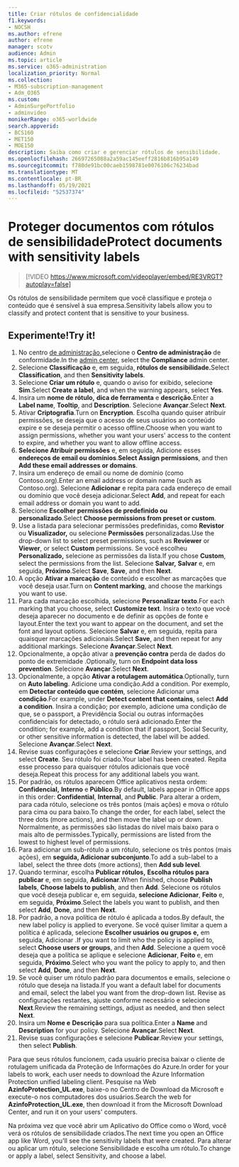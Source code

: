 ```yaml
---
title: Criar rótulos de confidencialidade
f1.keywords:
- NOCSH
ms.author: efrene
author: efrene
manager: scotv
audience: Admin
ms.topic: article
ms.service: o365-administration
localization_priority: Normal
ms.collection:
- M365-subscription-management
- Adm_O365
ms.custom:
- AdminSurgePortfolio
- adminvideo
monikerRange: o365-worldwide
search.appverid:
- BCS160
- MET150
- MOE150
description: Saiba como criar e gerenciar rótulos de sensibilidade.
ms.openlocfilehash: 26697265088a2a59ac145eeff2816b816b95a149
ms.sourcegitcommit: f780de91bc00caeb1598781e0076106c76234bad
ms.translationtype: MT
ms.contentlocale: pt-BR
ms.lasthandoff: 05/19/2021
ms.locfileid: "52537374"
---
```

# <a name="protect-documents-with-sensitivity-labels"></a><span data-ttu-id="db3b4-103">Proteger documentos com rótulos de sensibilidade</span><span class="sxs-lookup"><span data-stu-id="db3b4-103">Protect documents with sensitivity labels</span></span>

> [!VIDEO https://www.microsoft.com/videoplayer/embed/RE3VRGT?autoplay=false]

<span data-ttu-id="db3b4-104">Os rótulos de sensibilidade permitem que você classifique e proteja o conteúdo que é sensível à sua empresa.</span><span class="sxs-lookup"><span data-stu-id="db3b4-104">Sensitivity labels allow you to classify and protect content that is sensitive to your business.</span></span>

## <a name="try-it"></a><span data-ttu-id="db3b4-105">Experimente!</span><span class="sxs-lookup"><span data-stu-id="db3b4-105">Try it!</span></span>

1. <span data-ttu-id="db3b4-106">No centro [de administração,](https://admin.microsoft.com)selecione o **Centro de administração** de conformidade.</span><span class="sxs-lookup"><span data-stu-id="db3b4-106">In the [admin center](https://admin.microsoft.com), select the **Compliance** admin center.</span></span>
1. <span data-ttu-id="db3b4-107">Selecione **Classificação** e, em seguida, **rótulos de sensibilidade.**</span><span class="sxs-lookup"><span data-stu-id="db3b4-107">Select **Classification**, and then **Sensitivity labels**.</span></span>
1. <span data-ttu-id="db3b4-108">Selecione **Criar um rótulo** e, quando o aviso for exibido, selecione **Sim**.</span><span class="sxs-lookup"><span data-stu-id="db3b4-108">Select **Create a label**, and when the warning appears, select **Yes**.</span></span>
1. <span data-ttu-id="db3b4-109">Insira um **nome de rótulo,** **dica de ferramenta** e **descrição.**</span><span class="sxs-lookup"><span data-stu-id="db3b4-109">Enter a **Label name**, **Tooltip**, and **Description**.</span></span> <span data-ttu-id="db3b4-110">Selecione **Avançar**.</span><span class="sxs-lookup"><span data-stu-id="db3b4-110">Select **Next**.</span></span>
1. <span data-ttu-id="db3b4-111">Ativar **Criptografia**.</span><span class="sxs-lookup"><span data-stu-id="db3b4-111">Turn on **Encryption**.</span></span> <span data-ttu-id="db3b4-112">Escolha quando quiser atribuir permissões, se deseja que o acesso de seus usuários ao conteúdo expire e se deseja permitir o acesso offline.</span><span class="sxs-lookup"><span data-stu-id="db3b4-112">Choose when you want to assign permissions, whether you want your users' access to the content to expire, and whether you want to allow offline access.</span></span>
1. <span data-ttu-id="db3b4-113">**Selecione Atribuir permissões** e, em seguida, Adicione esses **endereços de email ou domínios**.</span><span class="sxs-lookup"><span data-stu-id="db3b4-113">**Select Assign permissions**, and then **Add these email addresses or domains**.</span></span>
1. <span data-ttu-id="db3b4-114">Insira um endereço de email ou nome de domínio (como Contoso.org).</span><span class="sxs-lookup"><span data-stu-id="db3b4-114">Enter an email address or domain name (such as Contoso.org).</span></span>  <span data-ttu-id="db3b4-115">Selecione **Adicionar** e repita para cada endereço de email ou domínio que você deseja adicionar.</span><span class="sxs-lookup"><span data-stu-id="db3b4-115">Select **Add**, and repeat for each email address or domain you want to add.</span></span>
1. <span data-ttu-id="db3b4-116">Selecione **Escolher permissões de predefinido ou personalizado**.</span><span class="sxs-lookup"><span data-stu-id="db3b4-116">Select **Choose permissions from preset or custom**.</span></span>
1. <span data-ttu-id="db3b4-117">Use a listada para selecionar permissões predefinidas, como **Revistor** ou **Visualizador,** ou selecione **Permissões** personalizadas.</span><span class="sxs-lookup"><span data-stu-id="db3b4-117">Use the drop-down list to select preset permissions, such as **Reviewer** or **Viewer**, or select **Custom** permissions.</span></span> <span data-ttu-id="db3b4-118">Se você escolheu **Personalizado,** selecione as permissões da lista.</span><span class="sxs-lookup"><span data-stu-id="db3b4-118">If you chose **Custom**, select the permissions from the list.</span></span> <span data-ttu-id="db3b4-119">Selecione **Salvar,** **Salvar** e, em seguida, **Próximo**.</span><span class="sxs-lookup"><span data-stu-id="db3b4-119">Select **Save**, **Save**, and then **Next**.</span></span>
1. <span data-ttu-id="db3b4-120">A opção **Ativar a marcação** de conteúdo e escolher as marcações que você deseja usar.</span><span class="sxs-lookup"><span data-stu-id="db3b4-120">Turn on **Content marking**, and choose the markings you want to use.</span></span>
1. <span data-ttu-id="db3b4-121">Para cada marcação escolhida, selecione **Personalizar texto**.</span><span class="sxs-lookup"><span data-stu-id="db3b4-121">For each marking that you choose, select **Customize text**.</span></span> <span data-ttu-id="db3b4-122">Insira o texto que você deseja aparecer no documento e de definir as opções de fonte e layout.</span><span class="sxs-lookup"><span data-stu-id="db3b4-122">Enter the text you want to appear on the document, and set the font and layout options.</span></span> <span data-ttu-id="db3b4-123">Selecione **Salvar** e, em seguida, repita para quaisquer marcações adicionais.</span><span class="sxs-lookup"><span data-stu-id="db3b4-123">Select **Save**, and then repeat for any additional markings.</span></span> <span data-ttu-id="db3b4-124">Selecione **Avançar**.</span><span class="sxs-lookup"><span data-stu-id="db3b4-124">Select **Next**.</span></span>
1. <span data-ttu-id="db3b4-125">Opcionalmente, a opção ativar a **prevenção contra** perda de dados do ponto de extremidade .</span><span class="sxs-lookup"><span data-stu-id="db3b4-125">Optionally, turn on **Endpoint data loss prevention**.</span></span> <span data-ttu-id="db3b4-126">Selecione **Avançar**.</span><span class="sxs-lookup"><span data-stu-id="db3b4-126">Select **Next**.</span></span>
1. <span data-ttu-id="db3b4-127">Opcionalmente, a opção **Ativar a rotulagem automática**.</span><span class="sxs-lookup"><span data-stu-id="db3b4-127">Optionally, turn on **Auto labeling**.</span></span> <span data-ttu-id="db3b4-128">Adicione uma condição.</span><span class="sxs-lookup"><span data-stu-id="db3b4-128">Add a condition.</span></span> <span data-ttu-id="db3b4-129">Por exemplo, em **Detectar conteúdo que contém**, selecione Adicionar uma **condição**.</span><span class="sxs-lookup"><span data-stu-id="db3b4-129">For example, under **Detect content that contains**, select **Add a condition**.</span></span> <span data-ttu-id="db3b4-130">Insira a condição; por exemplo, adicione uma condição de que, se o passport, a Previdência Social ou outras informações confidenciais for detectado, o rótulo será adicionado.</span><span class="sxs-lookup"><span data-stu-id="db3b4-130">Enter the condition; for example, add a condition that if passport, Social Security, or other sensitive information is detected, the label will be added.</span></span> <span data-ttu-id="db3b4-131">Selecione **Avançar**.</span><span class="sxs-lookup"><span data-stu-id="db3b4-131">Select **Next**.</span></span>
1. <span data-ttu-id="db3b4-132">Revise suas configurações e selecione **Criar**.</span><span class="sxs-lookup"><span data-stu-id="db3b4-132">Review your settings, and select **Create**.</span></span> <span data-ttu-id="db3b4-133">Seu rótulo foi criado.</span><span class="sxs-lookup"><span data-stu-id="db3b4-133">Your label has been created.</span></span> <span data-ttu-id="db3b4-134">Repita esse processo para quaisquer rótulos adicionais que você deseja.</span><span class="sxs-lookup"><span data-stu-id="db3b4-134">Repeat this process for any additional labels you want.</span></span>
1. <span data-ttu-id="db3b4-135">Por padrão, os rótulos aparecem Office aplicativos nesta ordem: **Confidencial,** **Interno** e **Público**.</span><span class="sxs-lookup"><span data-stu-id="db3b4-135">By default, labels appear in Office apps in this order: **Confidential**, **Internal**, and **Public**.</span></span> <span data-ttu-id="db3b4-136">Para alterar a ordem, para cada rótulo, selecione os três pontos (mais ações) e mova o rótulo para cima ou para baixo.</span><span class="sxs-lookup"><span data-stu-id="db3b4-136">To change the order, for each label, select the three dots (more actions), and then move the label up or down.</span></span> <span data-ttu-id="db3b4-137">Normalmente, as permissões são listadas do nível mais baixo para o mais alto de permissões.</span><span class="sxs-lookup"><span data-stu-id="db3b4-137">Typically, permissions are listed from the lowest to highest level of permissions.</span></span>
1. <span data-ttu-id="db3b4-138">Para adicionar um sub-rótulo a um rótulo, selecione os três pontos (mais ações), em **seguida, Adicionar subconjunto**.</span><span class="sxs-lookup"><span data-stu-id="db3b4-138">To add a sub-label to a label, select the three dots (more actions), then **Add sub level**.</span></span>
1. <span data-ttu-id="db3b4-139">Quando terminar, escolha **Publicar rótulos,** **Escolha rótulos para publicar** e, em seguida, **Adicionar**.</span><span class="sxs-lookup"><span data-stu-id="db3b4-139">When finished, choose **Publish labels**, **Choose labels to publish**, and then **Add**.</span></span> <span data-ttu-id="db3b4-140">Selecione os rótulos que você deseja publicar e, em seguida, **selecione Adicionar**, **Feito** e, em seguida, **Próximo**.</span><span class="sxs-lookup"><span data-stu-id="db3b4-140">Select the labels you want to publish, and then select **Add**, **Done**, and then **Next**.</span></span>
1. <span data-ttu-id="db3b4-141">Por padrão, a nova política de rótulo é aplicada a todos.</span><span class="sxs-lookup"><span data-stu-id="db3b4-141">By default, the new label policy is applied to everyone.</span></span> <span data-ttu-id="db3b4-142">Se você quiser limitar a quem a política é aplicada, selecione **Escolher usuários ou grupos** **e,** em seguida, Adicionar .</span><span class="sxs-lookup"><span data-stu-id="db3b4-142">If you want to limit who the policy is applied to, select **Choose users or groups**, and then **Add**.</span></span> <span data-ttu-id="db3b4-143">Selecione a quem você deseja que a política se aplique e selecione **Adicionar**, **Feito** e, em seguida, **Próximo**.</span><span class="sxs-lookup"><span data-stu-id="db3b4-143">Select who you want the policy to apply to, and then select **Add**, **Done**, and then **Next**.</span></span>
1. <span data-ttu-id="db3b4-144">Se você quiser um rótulo padrão para documentos e emails, selecione o rótulo que deseja na listada.</span><span class="sxs-lookup"><span data-stu-id="db3b4-144">If you want a default label for documents and email, select the label you want from the drop-down list.</span></span> <span data-ttu-id="db3b4-145">Revise as configurações restantes, ajuste conforme necessário e selecione **Next**.</span><span class="sxs-lookup"><span data-stu-id="db3b4-145">Review the remaining settings, adjust as needed, and then select **Next**.</span></span>
1. <span data-ttu-id="db3b4-146">Insira um **Nome e** **Descrição** para sua política.</span><span class="sxs-lookup"><span data-stu-id="db3b4-146">Enter a **Name** and **Description** for your policy.</span></span> <span data-ttu-id="db3b4-147">Selecione **Avançar**.</span><span class="sxs-lookup"><span data-stu-id="db3b4-147">Select **Next**.</span></span>
1. <span data-ttu-id="db3b4-148">Revise suas configurações e selecione **Publicar**.</span><span class="sxs-lookup"><span data-stu-id="db3b4-148">Review your settings, then select **Publish**.</span></span>

<span data-ttu-id="db3b4-149">Para que seus rótulos funcionem, cada usuário precisa baixar o cliente de rotulagem unificada da Proteção de Informações do Azure.</span><span class="sxs-lookup"><span data-stu-id="db3b4-149">In order for your labels to work, each user needs to download the Azure Information Protection unified labeling client.</span></span> <span data-ttu-id="db3b4-150">Pesquise na Web **AzinfoProtection_UL.exe**, baixe-o no Centro de Download da Microsoft e execute-o nos computadores dos usuários.</span><span class="sxs-lookup"><span data-stu-id="db3b4-150">Search the web for **AzinfoProtection_UL.exe**, then download it from the Microsoft Download Center, and run it on your users' computers.</span></span>

<span data-ttu-id="db3b4-151">Na próxima vez que você abrir um Aplicativo do Office como o Word, você verá os rótulos de sensibilidade criados.</span><span class="sxs-lookup"><span data-stu-id="db3b4-151">The next time you open an Office app like Word, you'll see the sensitivity labels that were created.</span></span> <span data-ttu-id="db3b4-152">Para alterar ou aplicar um rótulo, selecione Sensibilidade e escolha um rótulo.</span><span class="sxs-lookup"><span data-stu-id="db3b4-152">To change or apply a label, select Sensitivity, and choose a label.</span></span>

